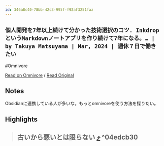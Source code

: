 ```yaml
---
id: 346a8c40-78bb-42c3-995f-f92af3251faa
---
```


## `個人開発を7年以上続けて分かった技術選択のコツ. InkdropというMarkdownノートアプリを作り続けて7年になる。… | by Takuya Matsuyama | Mar, 2024 | 週休７日で働きたい`
#Omnivore

[Read on Omnivore](https://omnivore.app/me/7-inkdrop-markdown-7-by-takuya-matsuyama-mar-2024-18ef13cf9b5) / [Read Original](https://blog.craftz.dog/tech-stack-lessons-from-my-7-year-indie-dev-journey-596e71b483ce)

## Notes

Obsidianに連携している人が多いな。もっとomnivoreを使う方法を探りたい。

## Highlights

> ## 古いから悪いとは限らない [⤴️](https://omnivore.app/me/7-inkdrop-markdown-7-by-takuya-matsuyama-mar-2024-18ef13cf9b5#04edcb30-430b-4171-a74a-0ee28aedb5f7)  ^04edcb30

